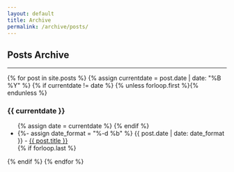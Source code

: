 ```yaml
---
layout: default
title: Archive
permalink: /archive/posts/
---
```


<div class="home-content">
  <h2 class="page-heading"><i class="fas fa-archive"></i> Posts Archive</h2>
<hr />
  {% for post in site.posts %}
  {% assign currentdate = post.date | date: "%B %Y" %}
    {% if currentdate != date %}
      {% unless forloop.first %}</ul>{% endunless %}
        <h3 id="y{{post.date | date: "%B %Y"}}">{{ currentdate }}</h3>
        <ul class="post-list list-unstyled">
          {% assign date = currentdate %}
    {% endif %}
      <li>
        <i class="fas fa-angle-right"></i>
        {%- assign date_format = "%-d %b" %}
        {{ post.date | date: date_format }} - 
        <a class="muted-link" href="{{ post.url | prepend: site.baseurl }}">{{ post.title }}</a>
      </li>
    {% if forloop.last %}
    </ul>
    {% endif %}
  {% endfor %}

</div>